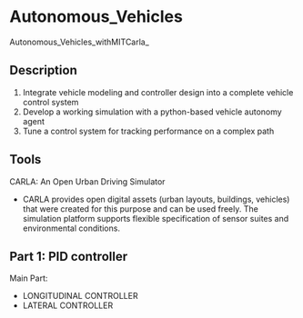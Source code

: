 # Autonomous_Vehicles
Autonomous_Vehicles_withMITCarla_

## Description

1. Integrate vehicle modeling and controller design into a complete vehicle control system
2. Develop a working simulation with a python-based vehicle autonomy agent
3. Tune a control system for tracking performance on a complex path

## Tools
CARLA: An Open Urban Driving Simulator
* CARLA provides open digital assets (urban layouts, buildings, vehicles) that were created for this purpose and can
be used freely. The simulation platform supports flexible specification of sensor suites and environmental conditions. 

## Part 1: PID controller

Main Part:
* LONGITUDINAL CONTROLLER 
* LATERAL CONTROLLER 

